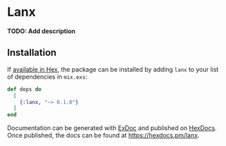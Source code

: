 # Lanx

**TODO: Add description**

## Installation

If [available in Hex](https://hex.pm/docs/publish), the package can be installed
by adding `lanx` to your list of dependencies in `mix.exs`:

```elixir
def deps do
  [
    {:lanx, "~> 0.1.0"}
  ]
end
```

Documentation can be generated with [ExDoc](https://github.com/elixir-lang/ex_doc)
and published on [HexDocs](https://hexdocs.pm). Once published, the docs can
be found at <https://hexdocs.pm/lanx>.

